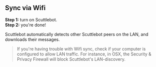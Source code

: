 ## Sync via Wifi

**Step 1:** turn on Scuttlebot.<br>
**Step 2:** you're done!

Scuttlebot automatically detects other Scuttlebot peers on the LAN, and downloads their messages.

> If you're having trouble with Wifi sync, check if your computer is configured to allow LAN traffic.
For instance, in OSX, the Security & Privacy Firewall will block Scuttlebot's LAN-discovery.